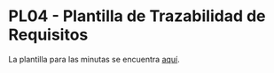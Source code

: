 # PL04 - Plantilla de Trazabilidad de Requisitos

La plantilla para las minutas se encuentra [aquí](https://docs.google.com/spreadsheets/d/1FCAYXvOlbt5BOBe549oyW0jqsyLW1D2ezwrbmBl-Xwk/edit#gid=0).
